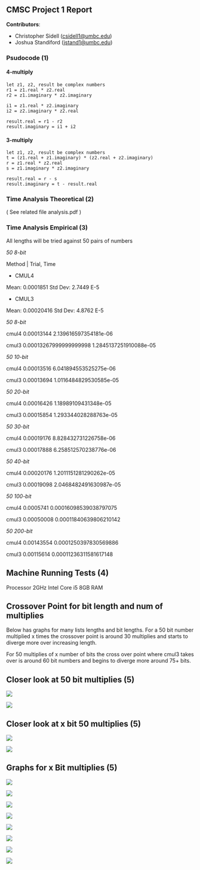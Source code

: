 ## CMSC Project 1 Report

**Contributors**:
- Christopher Sidell (csidell1@umbc.edu)
- Joshua Standiford (jstand1@umbc.edu)

### Psudocode (1)

#### 4-multiply

    let z1, z2, result be complex numbers
    r1 = z1.real * z2.real
    r2 = z1.imaginary * z2.imaginary
    
    i1 = z1.real * z2.imaginary
    i2 = z2.imaginary * z2.real
    
    result.real = r1 - r2
    result.imaginary = i1 + i2

#### 3-multiply

    let z1, z2, result be complex numbers
    t = (z1.real + z1.imaginary) * (z2.real + z2.imaginary)
    r = z1.real * z2.real
    s = z1.imaginary * z2.imaginary
    
    result.real = r - s
    result.imaginary = t - result.real
    
### Time Analysis Theoretical (2)

( See related file analysis.pdf )

### Time Analysis Empirical (3)

All lengths will be tried against 50 pairs of numbers

*50 8-bit*

Method | Trial, Time

- CMUL4
    
Mean: 0.0001851
Std Dev: 2.7449 E-5

- CMUL3 

Mean: 0.00020416
Std Dev: 4.8762 E-5

*50 8-bit*

cmul4 0.00013144 2.139616597354181e-06

cmul3 0.00013267999999999998 1.2845137251910088e-05

*50 10-bit*

cmul4 0.00013516 6.041894553525275e-06

cmul3 0.00013694 1.0116484829530585e-05

*50 20-bit*

cmul4 0.00016426 1.18989109431348e-05

cmul3 0.00015854 1.293344028288763e-05

*50 30-bit*

cmul4 0.00019176 8.828432731226758e-06

cmul3 0.00017888 6.258512570238776e-06

*50 40-bit*

cmul4 0.00020176 1.2011151281290262e-05

cmul3 0.00019098 2.0468482491630987e-05

*50 100-bit*

cmul4 0.0005741 0.00016098539038797075

cmul3 0.00050008 0.00011840639806210142

*50 200-bit*

cmul4 0.00143554 0.0001250397830569886

cmul3 0.00115614 0.00011236311581617148

## Machine Running Tests (4)

Processor 2GHz Intel Core i5
8GB RAM

## Crossover Point for bit length and num of multiplies

Below has graphs for many lists lengths and bit lengths. For a 50 bit
number multiplied x times the crossover point is around 30 multiplies
and starts to diverge more over increasing length.

For 50 multiplies of x number of bits the cross over point where cmul3
takes over is around 60 bit numbers and begins to diverge more around
75+ bits. 

## Closer look at 50 bit multiplies (5)

![](./deliverable/nummultiply.png)

![](./deliverable/nummultiply2.png)

## Closer look at x bit 50 multiplies (5)

![](./deliverable/numbits.png)

![](./deliverable/numbits2.png)

## Graphs for x Bit multiplies (5)

![](./deliverable/8bitmul.png)

![](./deliverable/20bitmul.png)

![](./deliverable/40bitmul.png)

![](./deliverable/50bitmul.png)

![](./deliverable/75bitmul.png)

![](./deliverable/90bitmul.png)

![](./deliverable/100bitmul.png)

![](./deliverable/200bitmul.png)
